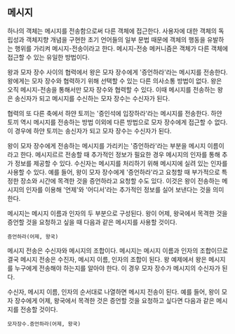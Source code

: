 ## 메시지
하나의 객체는 메시지를 전송함으로써 다른 객체에 접근한다. 사용자에 대한 객체의 독립성과 객체지향 개념을 구현한 초기 언어들의 일부 문법 때문에 객체의 행동을 유발하는 행위를 가리켜 메시지-전송이라고 한다. 메시지-전송 메커니즘은 객체가 다른 객체에 접근할 수 있는 유일한 방법이다.

왕과 모자 장수 사이의 협력에서 왕은 모자 장수에게 '증언하라'라는 메시지를 전송한다. 왕에게는 모자 장수와 협력하기 위해 선택할 수 있는 다른 의사소통 방법이 없다. 왕은 오직 메시지-전송을 통해서만 모자 장수와 협력할 수 있다. 이때 메시지를 전송하는 왕은 송신자가 되고 메시지를 수신하는 모자 장수는 수신자가 된다.

협력의 또 다른 축에서 하얀 토끼는 '증인석에 입장하라'라는 메시지를 전송한다. 하얀 토끼 역시 메시지를 전송하는 방법 이외에 다른 방법으로 모자 장수에게 접근할 수 없다. 이 경우에 하얀 토끼는 송신자가 되고 모자 장수는 수신자가 된다.

왕이 모자 장수에게 전송하는 메시지를 가리키는 '증언하라'라는 부분을 메시지 이름이라고 한다. 메시지르르 전송할 때 추가적인 정보가 필요한 경우 메시지의 인자를 통해 추가 정보를 제공할 수 있다. 수신자는 메시지를 처리하기 위해 메시지에 실려 있는 인자를 사용할 수 있다. 예를 들어, 왕이 모자 장수에게 '증언하라'라고 요청할 때 부가적으로 특정한 장소와 시간에 목격한 것을 증언하라고 요청할 수도 있다. 이것은 왕이 전송하는 메시지의 인자를 이용해 '언제'와 '어디서'라는 추가적인 정보를 실어 보낸다는 것을 의미한다.

메시지는 메시지 이름과 인자의 두 부분으로 구성된다. 왕이 어제, 왕국에서 목격한 것을 증언할 것을 요청하고 싶을 때 다음과 같은 메시지를 사용할 것이다.

`증언하라(어제, 왕국)`

메시지 전송은 수신자와 메시지의 조합이다. 메시지는 메시지 이름과 인자의 조합이므로 결국 메시지 전송은 수진자, 메시지 이름, 인자의 조합이 된다. 왕 예제에서 왕은 메시지를 누구에게 전송해야 하는지를 알아야 한다. 이 경우 모자 장수가 메시지의 수신자가 된다.

수신자, 메시지 이름, 인자의 순서대로 나열하면 메시지 전송이 된다. 예를 들어, 왕이 모자 장수에게 어제, 왕국에서 목격한 것은 증언할 것을 요청하고 싶다면 다음과 같은 메시지를 전송할 것이다.

`모자장수.증언하라(어제, 왕국)`

